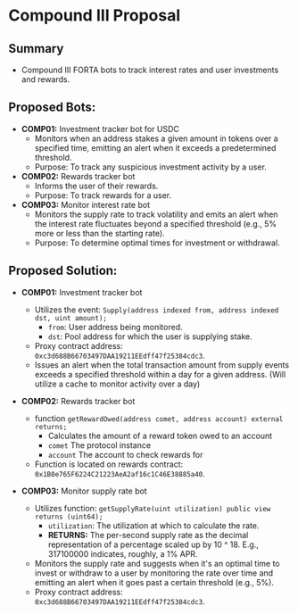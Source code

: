 # Compound III Proposal

## Summary
- Compound III FORTA bots to track interest rates and user investments and rewards.

## Proposed Bots:
- **COMP01:** Investment tracker bot for USDC
  - Monitors when an address stakes a given amount in tokens over a specified time, emitting an alert when it exceeds a predetermined threshold.
  - Purpose: To track any suspicious investment activity by a user.
- **COMP02:** Rewards tracker bot
  - Informs the user of their rewards.
  - Purpose: To track rewards for a user.
- **COMP03:** Monitor interest rate bot
  - Monitors the supply rate to track volatility and emits an alert when the interest rate fluctuates beyond a specified threshold (e.g., 5% more or less than the starting rate).
  - Purpose: To determine optimal times for investment or withdrawal.

## Proposed Solution:
- **COMP01:** Investment tracker bot
  - Utilizes the event: `Supply(address indexed from, address indexed dst, uint amount);`
    - `from`: User address being monitored.
    - `dst`: Pool address for which the user is supplying stake.
  - Proxy contract address: `0xc3d688B66703497DAA19211EEdff47f25384cdc3`.
  - Issues an alert when the total transaction amount from supply events exceeds a specified threshold within a day for a given address. (Will utilize a cache to monitor activity over a day)
- **COMP02:** Rewards tracker bot
  -  function `getRewardOwed(address comet, address account) external returns;`
     -  Calculates the amount of a reward token owed to an account
     - `comet` The protocol instance
     - `account` The account to check rewards for
  - Function is located on rewards contract: `0x1B0e765F6224C21223AeA2af16c1C46E38885a40`.
    
- **COMP03:** Monitor supply rate bot
  - Utilizes function: `getSupplyRate(uint utilization) public view returns (uint64);`
    - `utilization`: The utilization at which to calculate the rate.
    - **RETURNS:** The per-second supply rate as the decimal representation of a percentage scaled up by 10 ^ 18. E.g., 317100000 indicates, roughly, a 1% APR.
  - Monitors the supply rate and suggests when it's an optimal time to invest or withdraw to a user by monitoring the rate over time and emitting an alert when it goes past a certain threshold (e.g., 5%).
   - Proxy contract address: `0xc3d688B66703497DAA19211EEdff47f25384cdc3`.
